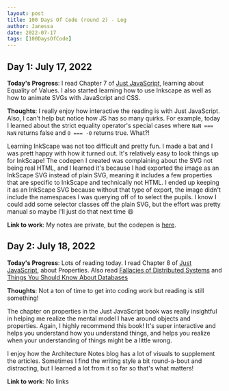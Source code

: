 ```yaml
---
layout: post
title: 100 Days Of Code (round 2) - Log
author: Janessa
date: 2022-07-17
tags: [100DaysOfCode]
---
```


## Day 1: July 17, 2022

**Today's Progress**: I read Chapter 7 of [Just JavaScript](https://justjavascript.com/), learning about Equality of Values. I also started learning how to use Inkscape as well as how to animate SVGs with JavaScript and CSS.

**Thoughts**: I really enjoy how interactive the reading is with Just JavaScript. Also, I can't help but notice how JS has so many quirks. For example, today I learned about the strict equality operator's special cases where `NaN === NaN` returns false and `0 === -0` returns true. What?!

Learning InkScape was not too difficult and pretty fun. I made a bat and I was prett happy with how it turned out. It's relatively easy to look things up for InkScape! The codepen I created was complaining about the SVG not being real HTML, and I learned it's because I had exported the image as an InkScape SVG instead of plain SVG, meaning it includes a few properties that are specific to InkScape and technically not HTML. I ended up keeping it as an InkScape SVG because without that type of export, the image didn't include the namespaces I was querying off of to select the pupils. I know I could add some selector classes off the plain SVG, but the effort was pretty manual so maybe I'll just do that next time 😆

**Link to work**: My notes are private, but the codepen is [here](https://codepen.io/janessatran/pen/dymNgBQ).

## Day 2: July 18, 2022

**Today's Progress**: Lots of reading today. I read Chapter 8 of [Just JavaScript](https://justjavascript.com/), about Properties. Also read [Fallacies of Distributed Systems](https://architecturenotes.co/fallacies-of-distributed-systems/) and [Things You Should Know About Databases](https://architecturenotes.co/things-you-should-know-about-databases/)

**Thoughts**: Not a ton of time to get into coding work but reading is still something!

The chapter on properties in the Just JavaScript book was really insightful in helping me realize the mental model I have around objects and properties. Again, I highly recommend this book! It's super interactive and helps you understand how you understand things, and helps you realize when your understanding of things might be a little wrong.

I enjoy how the Architecture Notes blog has a lot of visuals to supplement the articles. Sometimes I find the writing style a bit round-a-bout and distracting, but I learned a lot from it so far so that's what matters!

**Link to work**: No links
